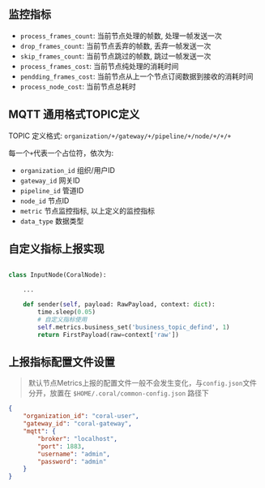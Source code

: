 
## 监控指标

- `process_frames_count`: 当前节点处理的帧数, 处理一帧发送一次
- `drop_frames_count`: 当前节点丢弃的帧数, 丢弃一帧发送一次
- `skip_frames_count`: 当前节点跳过的帧数, 跳过一帧发送一次
- `process_frames_cost`: 当前节点纯处理的消耗时间
- `pendding_frames_cost`: 当前节点从上一个节点订阅数据到接收的消耗时间
- `process_node_cost`: 当前节点总耗时


## MQTT 通用格式TOPIC定义

TOPIC 定义格式: `organization/+/gateway/+/pipeline/+/node/+/+/+`


每一个`+`代表一个占位符，依次为:

- `organization_id` 组织/用户ID
- `gateway_id` 网关ID
- `pipeline_id` 管道ID
- `node_id` 节点ID
- `metric` 节点监控指标, 以上定义的监控指标
- `data_type` 数据类型


## 自定义指标上报实现

```python

class InputNode(CoralNode):

    ...

    def sender(self, payload: RawPayload, context: dict):
        time.sleep(0.05)
        # 自定义指标使用
        self.metrics.business_set('business_topic_defind', 1)
        return FirstPayload(raw=context['raw'])
```


## 上报指标配置文件设置
> 默认节点Metrics上报的配置文件一般不会发生变化，与`config.json`文件分开，放置在 `$HOME/.coral/common-config.json` 路径下

```json
{
    "organization_id": "coral-user",
    "gateway_id": "coral-gateway",
    "mqtt": {
        "broker": "localhost",
        "port": 1883,
        "username": "admin",
        "password": "admin"
    }
}
```